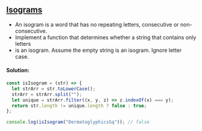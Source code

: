 ## [Isograms](https://www.codewars.com/kata/54ba84be607a92aa900000f1)

- An isogram is a word that has no repeating letters, consecutive or non-consecutive.
- Implement a function that determines whether a string that contains only letters
- is an isogram. Assume the empty string is an isogram. Ignore letter case.
#### Solution:
```js
const isIsogram = (str) => {
  let strArr = str.toLowerCase();
  strArr = strArr.split("");
  let unique = strArr.filter((x, y, z) => z.indexOf(x) === y);
  return str.length != unique.length ? false : true;
};

console.log(isIsogram("DermatoglyphicsSq")); // false
```
